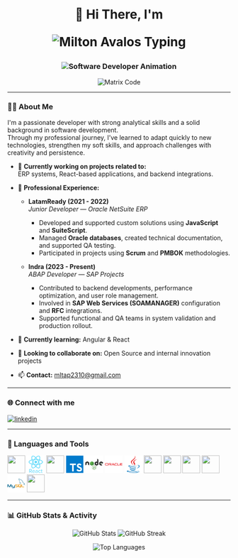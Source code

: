 <h1 align="center">👋 Hi There, I'm  
  <p align="center">
    <img alt="Milton Avalos Typing" src="https://readme-typing-svg.demolab.com?font=Fira+Code&size=26&duration=3000&pause=500&color=00FFFF&center=true&vCenter=true&width=500&lines=Milton+Manuel+Avalos+Pucyura">
  </p>
</h1>

<h3 align="center">
  <img alt="Software Developer Animation" src="https://readme-typing-svg.demolab.com?font=Fira+Code&size=22&pause=1000&color=00FFFF&center=true&vCenter=true&width=500&lines=💻+Software+Developer;🌍+Tech+Enthusiast;🚀+Always+Learning+Something+New">
</h3>



<p align="center">
  <img alt="Matrix Code" width="500" src="https://media.tenor.com/2uyENRmiUt0AAAAC/coding.gif">
</p>



---

### 👨‍💼 About Me  

I'm a passionate developer with strong analytical skills and a solid background in software development.  
Through my professional journey, I’ve learned to adapt quickly to new technologies, strengthen my soft skills, and approach challenges with creativity and persistence.  

- 🔭 **Currently working on projects related to:**  
  ERP systems, React-based applications, and backend integrations.  

- 💼 **Professional Experience:**  
  - **LatamReady (2021 - 2022)**  
    *Junior Developer — Oracle NetSuite ERP*  
    - Developed and supported custom solutions using **JavaScript** and **SuiteScript**.  
    - Managed **Oracle databases**, created technical documentation, and supported QA testing.  
    - Participated in projects using **Scrum** and **PMBOK** methodologies.  

  - **Indra (2023 - Present)**  
    *ABAP Developer — SAP Projects*  
    - Contributed to backend developments, performance optimization, and user role management.  
    - Involved in **SAP Web Services (SOAMANAGER)** configuration and **RFC** integrations.  
    - Supported functional and QA teams in system validation and production rollout.

- 🌱 **Currently learning:** Angular & React  
- 🤝 **Looking to collaborate on:** Open Source and internal innovation projects  
- 📫 **Contact:** [mltap2310@gmail.com](mailto:mltap2310@gmail.com)

---

### 🌐 Connect with me  
<p align="left">
  <a href="https://linkedin.com/in/milton-manuel-avalos-pucyura-9672261b2" target="blank">
    <img align="center" src="https://raw.githubusercontent.com/rahuldkjain/github-profile-readme-generator/master/src/images/icons/Social/linked-in-alt.svg" alt="linkedin" height="30" width="40" />
  </a>
</p>

---

### 🧰 Languages and Tools  
<p align="left">
  <a href="https://angular.io" target="_blank" rel="noreferrer"><img src="https://angular.io/assets/images/logos/angular/angular.svg" width="40" height="40"/></a>
  <a href="https://react.dev" target="_blank" rel="noreferrer"><img src="https://raw.githubusercontent.com/devicons/devicon/master/icons/react/react-original-wordmark.svg" width="40" height="40"/></a>
  <a href="https://tailwindcss.com/" target="_blank" rel="noreferrer"><img src="https://www.vectorlogo.zone/logos/tailwindcss/tailwindcss-icon.svg" width="40" height="40"/></a>
  <a href="https://www.typescriptlang.org/" target="_blank" rel="noreferrer"><img src="https://raw.githubusercontent.com/devicons/devicon/master/icons/typescript/typescript-original.svg" width="40" height="40"/></a>
  <a href="https://nodejs.org" target="_blank" rel="noreferrer"><img src="https://raw.githubusercontent.com/devicons/devicon/master/icons/nodejs/nodejs-original-wordmark.svg" width="40" height="40"/></a>
  <a href="https://www.oracle.com/" target="_blank" rel="noreferrer"><img src="https://raw.githubusercontent.com/devicons/devicon/master/icons/oracle/oracle-original.svg" width="40" height="40"/></a>
  <a href="https://www.java.com" target="_blank" rel="noreferrer"><img src="https://raw.githubusercontent.com/devicons/devicon/master/icons/java/java-original.svg" width="40" height="40"/></a>
  <a href="https://git-scm.com/" target="_blank" rel="noreferrer"><img src="https://www.vectorlogo.zone/logos/git-scm/git-scm-icon.svg" width="40" height="40"/></a>
  <a href="https://postman.com" target="_blank" rel="noreferrer"><img src="https://www.vectorlogo.zone/logos/getpostman/getpostman-icon.svg" width="40" height="40"/></a>
  <a href="https://firebase.google.com/" target="_blank" rel="noreferrer"><img src="https://www.vectorlogo.zone/logos/firebase/firebase-icon.svg" width="40" height="40"/></a>
  <a href="https://www.selenium.dev" target="_blank" rel="noreferrer"><img src="https://raw.githubusercontent.com/detain/svg-logos/780f25886640cef088af994181646db2f6b1a3f8/svg/selenium-logo.svg" width="40" height="40"/></a>
  <a href="https://www.mysql.com/" target="_blank" rel="noreferrer"><img src="https://raw.githubusercontent.com/devicons/devicon/master/icons/mysql/mysql-original-wordmark.svg" width="40" height="40"/></a>
  <a href="https://www.microsoft.com/en-us/sql-server" target="_blank" rel="noreferrer"><img src="https://www.svgrepo.com/show/303229/microsoft-sql-server-logo.svg" width="40" height="40"/></a>
</p>

---

### 📊 GitHub Stats & Activity  

<p align="center">
  <img src="https://github-readme-stats.vercel.app/api?username=mildark10&show_icons=true&theme=tokyonight&hide_border=true" alt="GitHub Stats" height="180em"/>
  <img src="https://github-readme-streak-stats.herokuapp.com/?user=mildark10&theme=tokyonight&hide_border=true" alt="GitHub Streak" height="180em"/>
</p>

<p align="center">
  <img src="https://github-readme-stats.vercel.app/api/top-langs/?username=mildark10&layout=compact&theme=tokyonight&hide_border=true" alt="Top Languages" height="150em"/>
</p>
